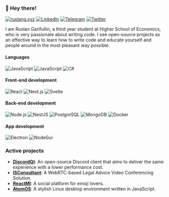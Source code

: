 ### 👋 Hey there!

[![ruslang.xyz](https://img.shields.io/badge/ruslang.xyz-4285F4?logo=google-chrome&style=for-the-badge&logoColor=fff)](https://ruslang.xyz/)
[![LinkedIn](https://img.shields.io/badge/linkedin-8EBEFC?logo=linkedin&style=for-the-badge&logoColor=fff)](https://www.linkedin.com/in/ruslang02/)
[![Telegram](https://img.shields.io/badge/telegram-1DA1F2?logo=telegram&style=for-the-badge&logoColor=fff)](https://t.me/ruslang02)
[![Twitter](https://img.shields.io/badge/Twitter-1DA1F2?logo=twitter&style=for-the-badge&logoColor=fff)](https://twitter.com/ruslang02)

I am Ruslan Garifullin, a third year student at Higher School of Economics, who is very passionate about writing code. I see open-source projects as an effective way to learn how to write code and educate yourself and people around in the most pleasant way possible.

#### Languages
![JavaScript](https://img.shields.io/badge/-Javascript-c2ad07?style=for-the-badge&logo=javascript&logoColor=fff)
![JavaScript](https://img.shields.io/badge/-Typescript-007acc?style=for-the-badge&logo=typescript&logoColor=fff)
![C#](https://img.shields.io/badge/-C%23-5C2D91?style=for-the-badge&logo=visual-studio&logoColor=fff)

#### Front-end development
![React](https://img.shields.io/badge/-react-00D8FF?style=for-the-badge&logo=react&logoColor=fff)
![Next.js](https://img.shields.io/badge/-next.js-000000?style=for-the-badge&logo=next.js&logoColor=fff)
![Svelte](https://img.shields.io/badge/-svelte-FF3E00?style=for-the-badge&logo=svelte&logoColor=fff)

#### Back-end development
![Node.js](https://img.shields.io/badge/-node.js-339933?style=for-the-badge&logo=node.js&logoColor=fff)
![NestJS](https://img.shields.io/badge/-NestJS-E0234E?style=for-the-badge&logo=nestjs&logoColor=fff)
![PostgreSQL](https://img.shields.io/badge/-PostgreSQL-336791?style=for-the-badge&logo=postgresql&logoColor=fff)
![MongoDB](https://img.shields.io/badge/-MongoDB-47A248?style=for-the-badge&logo=mongodb&logoColor=fff)
![Docker](https://img.shields.io/badge/-Docker-2496ED?style=for-the-badge&logo=docker&logoColor=fff)

#### App development
![Electron](https://img.shields.io/badge/-Electron-47848F?style=for-the-badge&logo=electron&logoColor=fff)
![NodeGui](https://img.shields.io/badge/-NodeGui-41CD52?style=for-the-badge&logo=qt&logoColor=fff)

### Active projects
 - **[DiscordQt](https://github.com/ruslang02/discord-qt)**: An open-source Discord client that aims to deliver the same experience with a lower performance cost.
 - **[ISConsultant](https://github.com/ruslang02/isconsultant)**: A WebRTC-based Legal Advice Video Conferencing Solution.
 - **[ReactMI](https://github.com/react-mi)**: A social platform for emoji lovers.
 - **[AtomOS](https://github.com/ruslang02/atomos)**: A stylish Linux desktop environment written in JavaScript.
